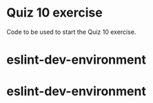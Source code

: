 # Quiz 10 exercise

Code to be used to start the Quiz 10 exercise.

# eslint-dev-environment
# eslint-dev-environment
